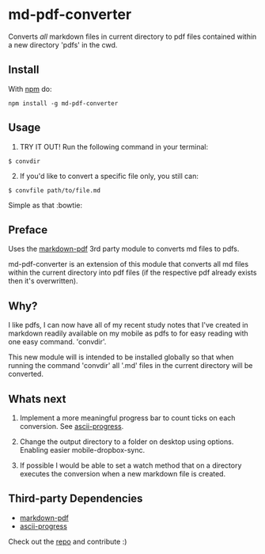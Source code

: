 # md-pdf-converter

Converts _all_ markdown files in current directory to pdf files contained within a new directory 'pdfs' in the cwd.

## Install

With [npm](https://www.npmjs.com/) do:
```
npm install -g md-pdf-converter
```
## Usage
1) TRY IT OUT! Run the following command in your terminal:

```
$ convdir
```

2) If you'd like to convert a specific file only, you still can:
```
$ convfile path/to/file.md
```

Simple as that :bowtie:

## Preface

Uses the [markdown-pdf](https://www.npmjs.com/package/markdown-pdf) 3rd party module to converts md files to pdfs.

md-pdf-converter is an extension of this module that converts all md files within the current directory into pdf files (if the respective pdf already exists then it's overwritten).

## Why?

I like pdfs, I can now have all of my recent study notes that I've created in markdown readily available on my mobile as pdfs to for easy reading with one easy command. 'convdir'.

This new module will is intended to be installed globally so that when running the command 'convdir' all '.md' files in the current directory will be converted.

## Whats next

1) Implement a more meaningful progress bar to count ticks on each conversion. See [ascii-progress](https://github.com/bubkoo/ascii-progress).

2) Change the output directory to a folder on desktop using options. Enabling easier mobile-dropbox-sync.

3) If possible I would be able to set a watch method that on a directory executes the conversion when a new markdown file is created.

## Third-party Dependencies

- [markdown-pdf](https://www.npmjs.com/package/markdown-pdf)
- [ascii-progress](https://github.com/bubkoo/ascii-progress)

Check out the [repo](https://github.com/SavageWilliam/md-pdf-converter) and contribute :)
